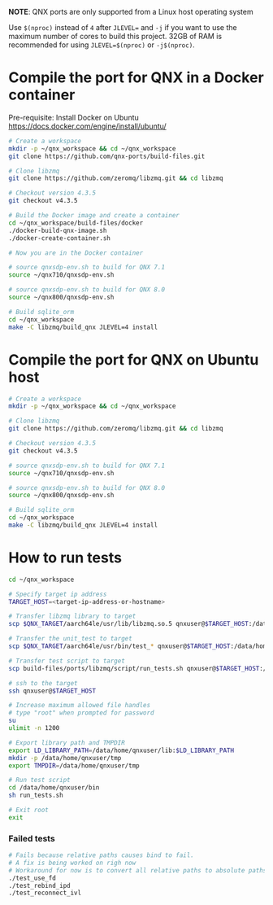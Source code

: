 **NOTE**: QNX ports are only supported from a Linux host operating system

Use `$(nproc)` instead of `4` after `JLEVEL=` and `-j` if you want to use the maximum number of cores to build this project.
32GB of RAM is recommended for using `JLEVEL=$(nproc)` or `-j$(nproc)`.

# Compile the port for QNX in a Docker container

Pre-requisite: Install Docker on Ubuntu https://docs.docker.com/engine/install/ubuntu/
```bash
# Create a workspace
mkdir -p ~/qnx_workspace && cd ~/qnx_workspace
git clone https://github.com/qnx-ports/build-files.git

# Clone libzmq
git clone https://github.com/zeromq/libzmq.git && cd libzmq

# Checkout version 4.3.5
git checkout v4.3.5

# Build the Docker image and create a container
cd ~/qnx_workspace/build-files/docker
./docker-build-qnx-image.sh
./docker-create-container.sh

# Now you are in the Docker container

# source qnxsdp-env.sh to build for QNX 7.1
source ~/qnx710/qnxsdp-env.sh

# source qnxsdp-env.sh to build for QNX 8.0
source ~/qnx800/qnxsdp-env.sh

# Build sqlite_orm
cd ~/qnx_workspace
make -C libzmq/build_qnx JLEVEL=4 install
```

# Compile the port for QNX on Ubuntu host
```bash
# Create a workspace
mkdir -p ~/qnx_workspace && cd ~/qnx_workspace

# Clone libzmq
git clone https://github.com/zeromq/libzmq.git && cd libzmq

# Checkout version 4.3.5
git checkout v4.3.5

# source qnxsdp-env.sh to build for QNX 7.1
source ~/qnx710/qnxsdp-env.sh

# source qnxsdp-env.sh to build for QNX 8.0
source ~/qnx800/qnxsdp-env.sh

# Build sqlite_orm
cd ~/qnx_workspace
make -C libzmq/build_qnx JLEVEL=4 install
```

# How to run tests
```bash
cd ~/qnx_workspace

# Specify target ip address
TARGET_HOST=<target-ip-address-or-hostname>

# Transfer libzmq library to target
scp $QNX_TARGET/aarch64le/usr/lib/libzmq.so.5 qnxuser@$TARGET_HOST:/data/home/qnxuser/lib

# Transfer the unit_test to target
scp $QNX_TARGET/aarch64le/usr/bin/test_* qnxuser@$TARGET_HOST:/data/home/qnxuser/bin

# Transfer test script to target
scp build-files/ports/libzmq/script/run_tests.sh qnxuser@$TARGET_HOST:/data/home/qnxuser/bin
```
```bash
# ssh to the target
ssh qnxuser@$TARGET_HOST

# Increase maximum allowed file handles
# type "root" when prompted for password
su
ulimit -n 1200

# Export library path and TMPDIR
export LD_LIBRARY_PATH=/data/home/qnxuser/lib:$LD_LIBRARY_PATH
mkdir -p /data/home/qnxuser/tmp
export TMPDIR=/data/home/qnxuser/tmp

# Run test script
cd /data/home/qnxuser/bin
sh run_tests.sh

# Exit root
exit
```
### Failed tests
```bash
# Fails because relative paths causes bind to fail. 
# A fix is being worked on righ now
# Workaround for now is to convert all relative paths to absolute paths before calling bind().
./test_use_fd
./test_rebind_ipd
./test_reconnect_ivl
```